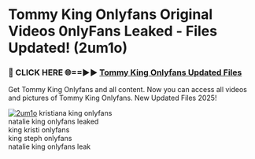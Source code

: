 # Tommy King Onlyfans Original Videos 0nlyFans Leaked - Files Updated! (2um1o)

<h3>🔴 CLICK HERE 🌐==►► <a href="https://tinyurl.com/2wckxsce" rel="nofollow">Tommy King Onlyfans Updated Files</a></h3>

Get Tommy King Onlyfans and all content. Now you can access all videos and pictures of Tommy King Onlyfans. New Updated Files 2025!

[![2um1o](https://i.imgur.com/AFduVYN.gif)](https://tinyurl.com/2wckxsce)
kristiana king onlyfans<br>
natalie king onlyfans leaked<br>
king kristi onlyfans<br>
king steph onlyfans<br>
natalie king onlyfans leak